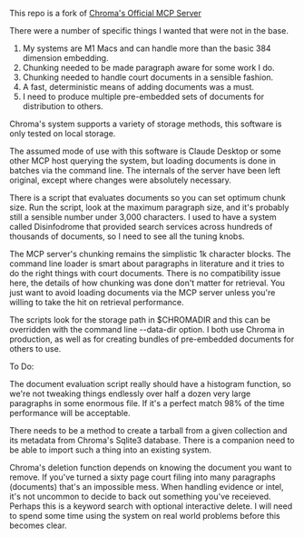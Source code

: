 This repo is a fork of [Chroma's Official MCP Server](https://github.com/chroma-core/chroma-mcp/)

There were a number of specific things I wanted that were not in the base.

1. My systems are M1 Macs and can handle more than the basic 384 dimension embedding.
2. Chunking needed to be made paragraph aware for some work I do.
3. Chunking needed to handle court documents in a sensible fashion.
4. A fast, deterministic means of adding documents was a must.
5. I need to produce multiple pre-embedded sets of documents for distribution to others.

Chroma's system supports a variety of storage methods, this software is only tested on local storage.

The assumed mode of use with this software is Claude Desktop or some other MCP host querying the system, but loading documents is done in batches via the command line. The internals of the server have been left original, except where changes were absolutely necessary.

There is a script that evaluates documents so you can set optimum chunk size. Run the script, look at the maximum paragraph size, and it's probably still a sensible number under 3,000 characters. I used to have a system called Disinfodrome that provided search services across hundreds of thousands of documents, so I need to see all the tuning knobs.

The MCP server's chunking remains the simplistic 1k character blocks. The command line loader is smart about paragraphs in literature and it tries to do the right things with court documents. There is no compatibility issue here, the details of how chunking was done don't matter for retrieval. You just want to avoid loading documents via the MCP server unless you're willing to take the hit on retrieval performance.

The scripts look for the storage path in $CHROMADIR and this can be overridden with the command line --data-dir option. I both use Chroma in production, as well as for creating bundles of pre-embedded documents for others to use.

To Do:

The document evaluation script really should have a histogram function, so we're not tweaking things endlessly over half a dozen very large paragraphs in some enormous file. If it's a perfect match 98% of the time performance will be acceptable.

There needs to be a method to create a tarball from a given collection and its metadata from Chroma's Sqlite3 database. There is a companion need to be able to import such a thing into an existing system.

Chroma's deletion function depends on knowing the document you want to remove. If you've turned a sixty page court filing into many paragraphs (documents) that's an impossible mess. When handling evidence or intel, it's not uncommon to decide to back out something you've receieved. Perhaps this is a keyword search with optional interactive delete. I will need to spend some time using the system on real world problems before this becomes clear.

